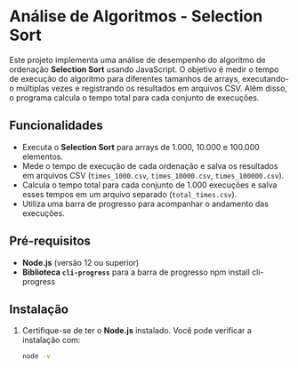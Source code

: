 # Análise de Algoritmos - Selection Sort

Este projeto implementa uma análise de desempenho do algoritmo de ordenação **Selection Sort** usando JavaScript. O objetivo é medir o tempo de execução do algoritmo para diferentes tamanhos de arrays, executando-o múltiplas vezes e registrando os resultados em arquivos CSV. Além disso, o programa calcula o tempo total para cada conjunto de execuções.

## Funcionalidades

- Executa o **Selection Sort** para arrays de 1.000, 10.000 e 100.000 elementos.
- Mede o tempo de execução de cada ordenação e salva os resultados em arquivos CSV (`times_1000.csv`, `times_10000.csv`, `times_100000.csv`).
- Calcula o tempo total para cada conjunto de 1.000 execuções e salva esses tempos em um arquivo separado (`total_times.csv`).
- Utiliza uma barra de progresso para acompanhar o andamento das execuções.

## Pré-requisitos

- **Node.js** (versão 12 ou superior)
- **Biblioteca `cli-progress`** para a barra de progresso
    npm install cli-progress


## Instalação

1. Certifique-se de ter o **Node.js** instalado. Você pode verificar a instalação com:
   ```bash
   node -v
